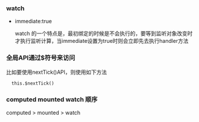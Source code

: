 ### watch

  * immediate:true
  
    watch 的一个特点是，最初绑定的时候是不会执行的，要等到监听对象改变时才执行监听计算，当immediate设置为true时则会立即先去执行handler方法

### 全局API通过$符号来访问

  比如要使用nextTick()API，则使用如下方法
    
      this.$nextTick()
      
### computed mounted watch 顺序
 
 computed > mounted > watch
 
